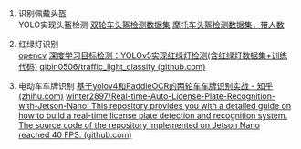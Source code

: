 1. 识别佩戴头盔  
	YOLO实现头盔检测
	[双轮车头盔检测数据集](https://gitee.com/bilibilee/TWHD)
	[摩托车头盔检测数据集，带人数](https://www.cvmart.net/dataSets/detail/627?channel_id=op10&utm_source=cvmartmp&utm_campaign=datasets&utm_medium=article)

2. 红绿灯识别  
	[opencv](https://blog.csdn.net/weixin_44690935/article/details/109229106)
	[深度学习目标检测：YOLOv5实现红绿灯检测(含红绿灯数据集+训练代码)](https://blog.csdn.net/guyuealian/article/details/128240198)
	[qibin0506/traffic_light_classify (github.com)](https://github.com/qibin0506/traffic_light_classify/tree/master)

3. 电动车车牌识别
	[基于yolov4和PaddleOCR的两轮车车牌识别实战 - 知乎 (zhihu.com)](https://zhuanlan.zhihu.com/p/407027204)
	[winter2897/Real-time-Auto-License-Plate-Recognition-with-Jetson-Nano: This repository provides you with a detailed guide on how to build a real-time license plate detection and recognition system. The source code of the repository implemented on Jetson Nano reached 40 FPS. (github.com)](https://github.com/winter2897/Real-time-Auto-License-Plate-Recognition-with-Jetson-Nano)


